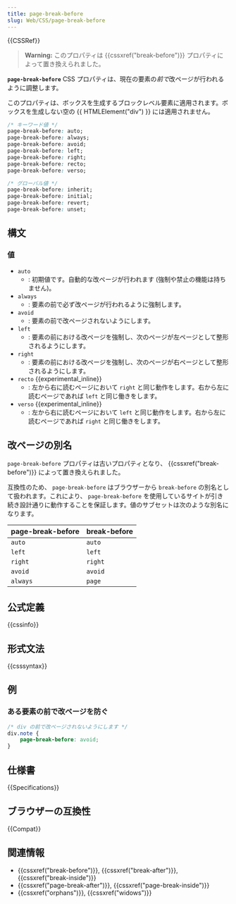 ```yaml
---
title: page-break-before
slug: Web/CSS/page-break-before
---
```

{{CSSRef}}

> **Warning:** このプロパティは {{cssxref("break-before")}} プロパティによって置き換えられました。

**`page-break-before`** CSS プロパティは、現在の要素の*前で*改ページが行われるように調整します。

このプロパティは、ボックスを生成するブロックレベル要素に適用されます。ボックスを生成しない空の {{ HTMLElement("div") }} には適用されません。

```css
/* キーワード値 */
page-break-before: auto;
page-break-before: always;
page-break-before: avoid;
page-break-before: left;
page-break-before: right;
page-break-before: recto;
page-break-before: verso;

/* グローバル値 */
page-break-before: inherit;
page-break-before: initial;
page-break-before: revert;
page-break-before: unset;
```

## 構文

### 値

- `auto`
  - : 初期値です。自動的な改ページが行われます (強制や禁止の機能は持ちません)。
- `always`
  - : 要素の前で必ず改ページが行われるように強制します。
- `avoid`
  - : 要素の前で改ページされないようにします。
- `left`
  - : 要素の前における改ページを強制し、次のページが左ページとして整形されるようにします。
- `right`
  - : 要素の前における改ページを強制し、次のページが右ページとして整形されるようにします。
- `recto` {{experimental_inline}}
  - : 左から右に読むページにおいて `right` と同じ動作をします。右から左に読むページであれば `left` と同じ働きをします。
- `verso` {{experimental_inline}}
  - : 左から右に読むページにおいて `left` と同じ動作をします。右から左に読むページであれば `right` と同じ働きをします。

## 改ページの別名

`page-break-before` プロパティは古いプロパティとなり、 {{cssxref("break-before")}} によって置き換えられました。

互換性のため、 `page-break-before` はブラウザーから `break-before` の別名として扱われます。これにより、 `page-break-before` を使用しているサイトが引き続き設計通りに動作することを保証します。値のサブセットは次のような別名になります。

| page-break-before | break-before |
| ----------------- | ------------ |
| `auto`            | `auto`       |
| `left`            | `left`       |
| `right`           | `right`      |
| `avoid`           | `avoid`      |
| `always`          | `page`       |

## 公式定義

{{cssinfo}}

## 形式文法

{{csssyntax}}

## 例

### ある要素の前で改ページを防ぐ

```css
/* div の前で改ページされないようにします */
div.note {
    page-break-before: avoid;
}
```

## 仕様書

{{Specifications}}

## ブラウザーの互換性

{{Compat}}

## 関連情報

- {{cssxref("break-before")}}, {{cssxref("break-after")}}, {{cssxref("break-inside")}}
- {{cssxref("page-break-after")}}, {{cssxref("page-break-inside")}}
- {{cssxref("orphans")}}, {{cssxref("widows")}}
